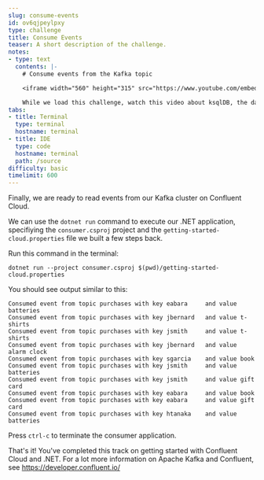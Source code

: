 ```yaml
---
slug: consume-events
id: ov6qjpeylpxy
type: challenge
title: Consume Events
teaser: A short description of the challenge.
notes:
- type: text
  contents: |-
    # Consume events from the Kafka topic

    <iframe width="560" height="315" src="https://www.youtube.com/embed/Da6MwowCGHo" title="YouTube video player" frameborder="0" allow="accelerometer; autoplay; clipboard-write; encrypted-media; gyroscope; picture-in-picture" allowfullscreen></iframe>

    While we load this challenge, watch this video about ksqlDB, the database purpose-built for stream processing applications. When the environment for this challenge is ready, a Start button will be available in the bottom right corner of the browser.
tabs:
- title: Terminal
  type: terminal
  hostname: terminal
- title: IDE
  type: code
  hostname: terminal
  path: /source
difficulty: basic
timelimit: 600
---
```


Finally, we are ready to read events from our Kafka cluster on Confluent Cloud.

We can use the `dotnet run` command to execute our .NET application, specifiying the `consumer.csproj` project and the `getting-started-cloud.properties` file we built a few steps back.

Run this command in the terminal:

```
dotnet run --project consumer.csproj $(pwd)/getting-started-cloud.properties
```

You should see output similar to this:

```
Consumed event from topic purchases with key eabara     and value batteries
Consumed event from topic purchases with key jbernard   and value t-shirts
Consumed event from topic purchases with key jsmith     and value t-shirts
Consumed event from topic purchases with key jbernard   and value alarm clock
Consumed event from topic purchases with key sgarcia    and value book
Consumed event from topic purchases with key jsmith     and value batteries
Consumed event from topic purchases with key jsmith     and value gift card
Consumed event from topic purchases with key eabara     and value book
Consumed event from topic purchases with key eabara     and value gift card
Consumed event from topic purchases with key htanaka    and value batteries
```

Press `ctrl-c` to terminate the consumer application.


That's it! You've completed this track on getting started with Confluent Cloud and .NET. For a lot more information on Apache Kafka and Confluent, see https://developer.confluent.io/

